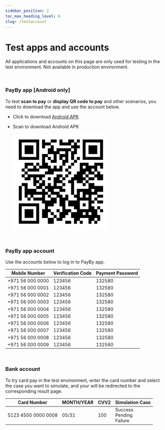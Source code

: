 ```yaml
---
sidebar_position: 2
toc_max_heading_level: 6
slug: /testaccount
---
```




# Test apps and accounts

All applications and accounts on this page are only used for testing in the test environment. Not available in production environment.

<br/>

### PayBy app [Android only]

To test **scan to pay** or **display QR code to pay** and other scenarios, you need to download the app and use the account below.

- Click to download [Android APK](https://appdownload.payby.com/app-software-download/PAYBY/Payby_4.2.1_2024_09_12_09_59_uat.apk)

- Scan to download Android APK

  ![hostedflow](./pic/download.png)

<br/>

### PayBy app account

Use the accounts below to log in to PayBy app.

| Mobile Number    | Verification Code | Payment Password |
| ---------------- | ----------------- | ---------------- |
| +971 56 000 0000 | 123456            | 132580           |
| +971 56 000 0001 | 123456            | 132580           |
| +971 56 000 0002 | 123456            | 132580           |
| +971 56 000 0003 | 123456            | 132580           |
| +971 56 000 0004 | 123456            | 132580           |
| +971 56 000 0005 | 123456            | 132580           |
| +971 56 000 0006 | 123456            | 132580           |
| +971 56 000 0007 | 123456            | 132580           |
| +971 56 000 0008 | 123456            | 132580           |
| +971 56 000 0009 | 123456            | 132580           |

<br/>

### Bank account

To try card pay in the test environment, enter the card number and select the case you want to simulate, and your will be redirected to the corresponding result page.

<div className='full-width-table-container'>

| Card Number         | MONTH/YEAR | CVV2 | Simulation Case                      |
| ------------------- | ---------- | ---- | ------------------------------------ |
| 5123 4500 0000 0008 | 05/31      | 100  | Success<br/>Pending<br/>Failure<br/> |

</div>





